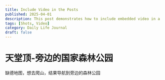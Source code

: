 ```yaml
---
title: Include Video in the Posts
published: 2025-04-01
description: This post demonstrates how to include embedded video in a blog post.
tags: [Shots, Video]
category: Daily Life Journal
draft: false
---
```


# 天堂顶-旁边的国家森林公园

缺德地图，想去爬山，结果导航到旁边的森林公园